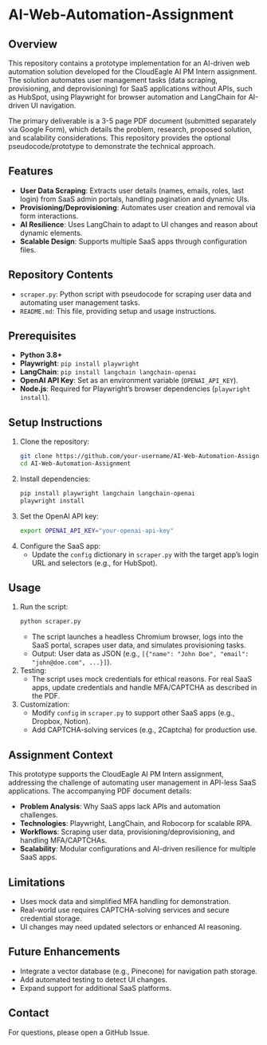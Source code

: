 
# AI-Web-Automation-Assignment

## Overview
This repository contains a prototype implementation for an AI-driven web automation solution developed for the CloudEagle AI PM Intern assignment. The solution automates user management tasks (data scraping, provisioning, and deprovisioning) for SaaS applications without APIs, such as HubSpot, using Playwright for browser automation and LangChain for AI-driven UI navigation.

The primary deliverable is a 3-5 page PDF document (submitted separately via Google Form), which details the problem, research, proposed solution, and scalability considerations. This repository provides the optional pseudocode/prototype to demonstrate the technical approach.

## Features
- **User Data Scraping**: Extracts user details (names, emails, roles, last login) from SaaS admin portals, handling pagination and dynamic UIs.
- **Provisioning/Deprovisioning**: Automates user creation and removal via form interactions.
- **AI Resilience**: Uses LangChain to adapt to UI changes and reason about dynamic elements.
- **Scalable Design**: Supports multiple SaaS apps through configuration files.

## Repository Contents
- `scraper.py`: Python script with pseudocode for scraping user data and automating user management tasks.
- `README.md`: This file, providing setup and usage instructions.

## Prerequisites
- **Python 3.8+**
- **Playwright**: `pip install playwright`
- **LangChain**: `pip install langchain langchain-openai`
- **OpenAI API Key**: Set as an environment variable (`OPENAI_API_KEY`).
- **Node.js**: Required for Playwright’s browser dependencies (`playwright install`).

## Setup Instructions
1. Clone the repository:
   ```bash
   git clone https://github.com/your-username/AI-Web-Automation-Assignment.git
   cd AI-Web-Automation-Assignment
   ```
2. Install dependencies:
   ```bash
   pip install playwright langchain langchain-openai
   playwright install
   ```
3. Set the OpenAI API key:
   ```bash
   export OPENAI_API_KEY="your-openai-api-key"
   ```
4. Configure the SaaS app:
   - Update the `config` dictionary in `scraper.py` with the target app’s login URL and selectors (e.g., for HubSpot).

## Usage
1. Run the script:
   ```bash
   python scraper.py
   ```
   - The script launches a headless Chromium browser, logs into the SaaS portal, scrapes user data, and simulates provisioning tasks.
   - Output: User data as JSON (e.g., `[{"name": "John Doe", "email": "john@doe.com", ...}]`).
2. Testing:
   - The script uses mock credentials for ethical reasons. For real SaaS apps, update credentials and handle MFA/CAPTCHA as described in the PDF.
3. Customization:
   - Modify `config` in `scraper.py` to support other SaaS apps (e.g., Dropbox, Notion).
   - Add CAPTCHA-solving services (e.g., 2Captcha) for production use.

## Assignment Context
This prototype supports the CloudEagle AI PM Intern assignment, addressing the challenge of automating user management in API-less SaaS applications. The accompanying PDF document details:
- **Problem Analysis**: Why SaaS apps lack APIs and automation challenges.
- **Technologies**: Playwright, LangChain, and Robocorp for scalable RPA.
- **Workflows**: Scraping user data, provisioning/deprovisioning, and handling MFA/CAPTCHAs.
- **Scalability**: Modular configurations and AI-driven resilience for multiple SaaS apps.

## Limitations
- Uses mock data and simplified MFA handling for demonstration.
- Real-world use requires CAPTCHA-solving services and secure credential storage.
- UI changes may need updated selectors or enhanced AI reasoning.

## Future Enhancements
- Integrate a vector database (e.g., Pinecone) for navigation path storage.
- Add automated testing to detect UI changes.
- Expand support for additional SaaS platforms.

## Contact
For questions, please open a GitHub Issue.

